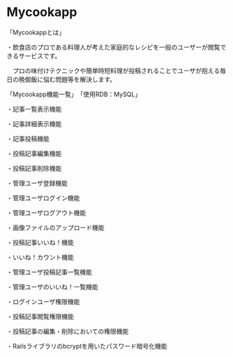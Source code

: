 # Mycookapp



「Mycookappとは」



・飲食店のプロである料理人が考えた家庭的なレシピを一般のユーザーが閲覧できるサービスです。


　プロの味付けテクニックや簡単時短料理が投稿されることでユーザが抱える毎日の晩御飯に悩む問題等を解決します。



「Mycookapp機能一覧」　「使用RDB：MySQL」



・記事一覧表示機能

・記事詳細表示機能

・記事投稿機能

・投稿記事編集機能

・投稿記事削除機能

・管理ユーザ登録機能

・管理ユーザログイン機能

・管理ユーザログアウト機能

・画像ファイルのアップロード機能

・投稿記事いいね！機能

・いいね！カウント機能

・管理ユーザ投稿記事一覧機能

・管理ユーザのいいね！一覧機能

・ログインユーザ権限機能

・投稿記事閲覧権限機能

・投稿記事の編集・削除においての権限機能

・Railsライブラリのbcryptを用いたパスワード暗号化機能
